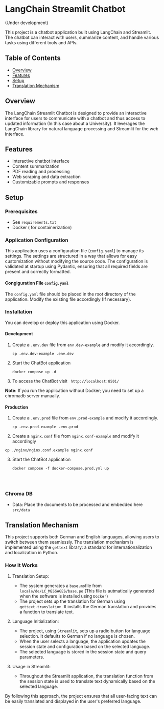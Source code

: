 # LangChain Streamlit Chatbot 
(Under development)

This project is a chatbot application built using LangChain and Streamlit. The chatbot can interact with users, summarize content, and handle various tasks using different tools and APIs.

## Table of Contents

- [Overview](#overview)
- [Features](#features)
- [Setup](#setup)
- [Translation Mechanism](#translation_mechanism)


## Overview

The LangChain Streamlit Chatbot is designed to provide an interactive interface for users to communicate with a chatbot and thus access to updated information (In this case about a University). It leverages the LangChain library for natural language processing and Streamlit for the web interface.

## Features

- Interactive chatbot interface
- Content summarization
- PDF reading and processing
- Web scraping and data extraction
- Customizable prompts and responses

## Setup

### Prerequisites

- See `requirements.txt`
- Docker ( for containerization)


### Application Configuration
This application uses a configuration file (`config.yaml`) to manage its settings. The settings are structured in a way that allows for easy customization without modifying the source code. The configuration is validated at startup using Pydantic, ensuring that all required fields are present and correctly formatted.

#### Congiguration File `config.yaml`

The `config.yaml` file should be placed in the root directory of the application. Modify the existing file accordingly (If necessary). 


### Installation

You can develop or deploy this application using Docker.

#### Development


1. Create a `.env.dev` file from `env.dev-example` and modify it accordingly. 
   ```
   cp .env.dev-example .env.dev
   ```
2. Start the ChatBot application 
   ```
   docker compose up -d
   ```
3. To access the ChatBot visit ` http://localhost:8501/`
   
**Note:** If you run the application without Docker; you need to set up a chromadb server manually. 

#### Production

1. Create a `.env.prod` file from `env.prod-example` and modify it accordingly. 
   ```
   cp .env.prod-example .env.prod
   ```
2. Create a `nginx.conf` file from `nginx.conf-example` and modify it accordingly
```
cp ./nginx/nginx.conf.example nginx.conf
```

3. Start the ChatBot application 
   ```
   docker compose -f docker-compose.prod.yml up




### Chroma DB

- Data: Place the documents to be processed and embedded here `src/data`


## Translation Mechanism


This project supports both German and English languages, allowing users to switch between them seamlessly. The translation mechanism is implemented using the `gettext` library: a standard for internationalization and localization in Python.

### How It Works

1. Translation Setup:
   - The system generates a  `base.mo`file from `locale/de/LC_MESSAGES/base.po` (This file is autmatically generated when the software is installed using `Docker`)
   - The project sets up the translation for German using `gettext.translation`. It installs the German translation and provides a function to translate text.

2. Language Initialization:

   - The project, using `Streamlit`, sets up a radio button for language selection. It defaults to German if no language is chosen.
   - When the user selects a language, the application updates the session state and configuration based on the selected language.
   - The selected language is stored in the session state and query parameters.


3. Usage in Streamlit:

   - Throughout the Streamlit application, the translation function from the session state is used to translate text dynamically based on the selected language.

By following this approach, the project ensures that all user-facing text can be easily translated and displayed in the user's preferred language.
